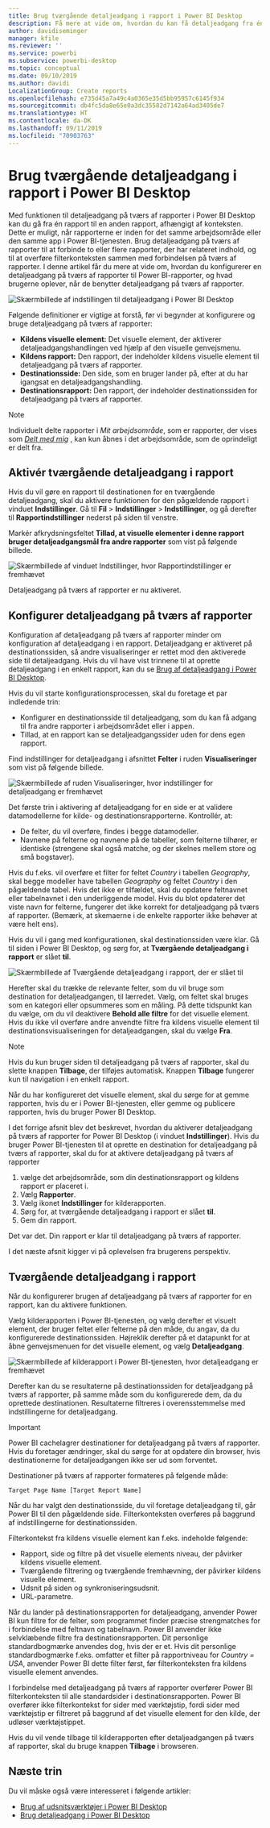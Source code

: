 ```yaml
---
title: Brug tværgående detaljeadgang i rapport i Power BI Desktop
description: Få mere at vide om, hvordan du kan få detaljeadgang fra én rapport til en anden i Power BI Desktop
author: davidiseminger
manager: kfile
ms.reviewer: ''
ms.service: powerbi
ms.subservice: powerbi-desktop
ms.topic: conceptual
ms.date: 09/10/2019
ms.author: davidi
LocalizationGroup: Create reports
ms.openlocfilehash: e735d45a7a49c4a0365e35d5bb95957c6145f934
ms.sourcegitcommit: db4fc5da8e65e0a3dc35582d7142a64ad3405de7
ms.translationtype: HT
ms.contentlocale: da-DK
ms.lasthandoff: 09/11/2019
ms.locfileid: "70903763"
---
```

# <a name="use-cross-report-drillthrough-in-power-bi-desktop"></a>Brug tværgående detaljeadgang i rapport i Power BI Desktop

Med funktionen til detaljeadgang på tværs af rapporter i Power BI Desktop kan du gå fra én rapport til en anden rapport, afhængigt af konteksten. Dette er muligt, når rapporterne er inden for det samme arbejdsområde eller den samme app i Power BI-tjenesten. Brug detaljeadgang på tværs af rapporter til at forbinde to eller flere rapporter, der har relateret indhold, og til at overføre filterkonteksten sammen med forbindelsen på tværs af rapporter. I denne artikel får du mere at vide om, hvordan du konfigurerer en detaljeadgang på tværs af rapporter til Power BI-rapporter, og hvad brugerne oplever, når de benytter detaljeadgang på tværs af rapporter.

![Skærmbillede af indstillingen til detaljeadgang i Power BI Desktop](media/desktop-cross-report-drill-through/cross-report-drill-through-01.png)

Følgende definitioner er vigtige at forstå, før vi begynder at konfigurere og bruge detaljeadgang på tværs af rapporter:

* **Kildens visuelle element:** Det visuelle element, der aktiverer detaljeadgangshandlingen ved hjælp af den visuelle genvejsmenu.
* **Kildens rapport:** Den rapport, der indeholder kildens visuelle element til detaljeadgang på tværs af rapporter.
* **Destinationsside:** Den side, som en bruger lander på, efter at du har igangsat en detaljeadgangshandling.
* **Destinationsrapport:** Den rapport, der indeholder destinationssiden for detaljeadgang på tværs af rapporter.


> [!NOTE]
> Individuelt delte rapporter i *Mit arbejdsområde*, som er rapporter, der vises som *[Delt med mig](service-share-dashboards.md#share-a-dashboard-or-report)* , kan kun åbnes i det arbejdsområde, som de oprindeligt er delt fra. 


## <a name="enable-cross-report-drillthrough"></a>Aktivér tværgående detaljeadgang i rapport

Hvis du vil gøre en rapport til destinationen for en tværgående detaljeadgang, skal du aktivere funktionen for den pågældende rapport i vinduet **Indstillinger**. Gå til **Fil** > **Indstillinger** > **Indstillinger**, og gå derefter til **Rapportindstillinger** nederst på siden til venstre.

Markér afkrydsningsfeltet **Tillad, at visuelle elementer i denne rapport bruger detaljeadgangsmål fra andre rapporter** som vist på følgende billede.

![Skærmbillede af vinduet Indstillinger, hvor Rapportindstillinger er fremhævet](media/desktop-cross-report-drill-through/cross-report-drill-through-02.png)

Detaljeadgang på tværs af rapporter er nu aktiveret.

## <a name="set-up-cross-report-drillthrough"></a>Konfigurer detaljeadgang på tværs af rapporter

Konfiguration af detaljeadgang på tværs af rapporter minder om konfiguration af detaljeadgang i en rapport. Detaljeadgang er aktiveret på destinationssiden, så andre visualiseringer er rettet mod den aktiverede side til detaljeadgang. Hvis du vil have vist trinnene til at oprette detaljeadgang i en enkelt rapport, kan du se [Brug af detaljeadgang i Power BI Desktop](desktop-drillthrough.md).

Hvis du vil starte konfigurationsprocessen, skal du foretage et par indledende trin:

* Konfigurer en destinationsside til detaljeadgang, som du kan få adgang til fra andre rapporter i arbejdsområdet eller i appen.
* Tillad, at en rapport kan se detaljeadgangssider uden for dens egen rapport.

Find indstillinger for detaljeadgang i afsnittet **Felter** i ruden **Visualiseringer** som vist på følgende billede.

![Skærmbillede af ruden Visualiseringer, hvor indstillinger for detaljeadgang er fremhævet](media/desktop-cross-report-drill-through/cross-report-drill-through-03.png)

Det første trin i aktivering af detaljeadgang for en side er at validere datamodellerne for kilde- og destinationsrapporterne. Kontrollér, at: 

* De felter, du vil overføre, findes i begge datamodeller.
* Navnene på felterne og navnene på de tabeller, som felterne tilhører, er identiske (strengene skal også matche, og der skelnes mellem store og små bogstaver).

Hvis du f.eks. vil overføre et filter for feltet *Country* i tabellen *Geography*, skal begge modeller have tabellen *Geography* og feltet *Country* i den pågældende tabel. Hvis det ikke er tilfældet, skal du opdatere feltnavnet eller tabelnavnet i den underliggende model. Hvis du blot opdaterer det viste navn for felterne, fungerer det ikke korrekt for detaljeadgang på tværs af rapporter. (Bemærk, at skemaerne i de enkelte rapporter ikke behøver at være helt ens).

Hvis du vil i gang med konfigurationen, skal destinationssiden være klar. Gå til siden i Power BI Desktop, og sørg for, at **Tværgående detaljeadgang i rapport** er slået **til**. 

![Skærmbillede af Tværgående detaljeadgang i rapport, der er slået til](media/desktop-cross-report-drill-through/cross-report-drill-through-03.png)

Herefter skal du trække de relevante felter, som du vil bruge som destination for detaljeadgangen, til lærredet. Vælg, om feltet skal bruges som en kategori eller opsummeres som en måling. På dette tidspunkt kan du vælge, om du vil deaktivere **Behold alle filtre** for det visuelle element. Hvis du ikke vil overføre andre anvendte filtre fra kildens visuelle element til destinationsvisualiseringen for detaljeadgangen, skal du vælge **Fra**.

> [!NOTE]
> Hvis du kun bruger siden til detaljeadgang på tværs af rapporter, skal du slette knappen **Tilbage**, der tilføjes automatisk. Knappen **Tilbage** fungerer kun til navigation i en enkelt rapport. 

Når du har konfigureret det visuelle element, skal du sørge for at gemme rapporten, hvis du er i Power BI-tjenesten, eller gemme og publicere rapporten, hvis du bruger Power BI Desktop.

I det forrige afsnit blev det beskrevet, hvordan du aktiverer detaljeadgang på tværs af rapporter for Power BI Desktop (i vinduet **Indstillinger**). Hvis du bruger Power BI-tjenesten til at oprette en destination for detaljeadgang på tværs af rapporter, skal du for at aktivere detaljeadgang på tværs af rapporter 

1. vælge det arbejdsområde, som din destinationsrapport og kildens rapport er placeret i.
2. Vælg **Rapporter**.
3. Vælg ikonet **Indstillinger** for kilderapporten.
4. Sørg for, at tværgående detaljeadgang i rapport er slået **til**.
5. Gem din rapport.

Det var det. Din rapport er klar til detaljeadgang på tværs af rapporter. 

I det næste afsnit kigger vi på oplevelsen fra brugerens perspektiv.

## <a name="cross-report-drillthrough-experience"></a>Tværgående detaljeadgang i rapport

Når du konfigurerer brugen af detaljeadgang på tværs af rapporter for en rapport, kan du aktivere funktionen.

Vælg kilderapporten i Power BI-tjenesten, og vælg derefter et visuelt element, der bruger feltet eller felterne på den måde, du angav, da du konfigurerede destinationssiden. Højreklik derefter på et datapunkt for at åbne genvejsmenuen for det visuelle element, og vælg **Detaljeadgang**.

![Skærmbillede af kilderapport i Power BI-tjenesten, hvor detaljeadgang er fremhævet](media/desktop-cross-report-drill-through/cross-report-drill-through-01.png)

Derefter kan du se resultaterne på destinationssiden for detaljeadgang på tværs af rapporter, på samme måde som du konfigurerede dem, da du oprettede destinationen. Resultaterne filtreres i overensstemmelse med indstillingerne for detaljeadgang.

> [!IMPORTANT]
> Power BI cachelagrer destinationer for detaljeadgang på tværs af rapporter. Hvis du foretager ændringer, skal du sørge for at opdatere din browser, hvis destinationerne for detaljeadgangen ikke ser ud som forventet. 

Destinationer på tværs af rapporter formateres på følgende måde: 

`Target Page Name [Target Report Name]`

Når du har valgt den destinationsside, du vil foretage detaljeadgang til, går Power BI til den pågældende side. Filterkonteksten overføres på baggrund af indstillingerne for destinationssiden. 

Filterkontekst fra kildens visuelle element kan f.eks. indeholde følgende: 

* Rapport, side og filtre på det visuelle elements niveau, der påvirker kildens visuelle element. 
* Tværgående filtrering og tværgående fremhævning, der påvirker kildens visuelle element. 
* Udsnit på siden og synkroniseringsudsnit.
* URL-parametre.

Når du lander på destinationsrapporten for detaljeadgang, anvender Power BI kun filtre for de felter, som programmet finder præcise strengmatches for i forbindelse med feltnavn og tabelnavn. Power BI anvender ikke selvklæbende filtre fra destinationsrapporten. Dit personlige standardbogmærke anvendes dog, hvis der er et. Hvis dit personlige standardbogmærke f.eks. omfatter et filter på rapportniveau for *Country = USA*, anvender Power BI dette filter først, før filterkonteksten fra kildens visuelle element anvendes. 

I forbindelse med detaljeadgang på tværs af rapporter overfører Power BI filterkonteksten til alle standardsider i destinationsrapporten. Power BI overfører ikke filterkontekst for sider med værktøjstip, fordi sider med værktøjstip er filtreret på baggrund af det visuelle element for den kilde, der udløser værktøjstippet.

Hvis du vil vende tilbage til kilderapporten efter detaljeadgangen på tværs af rapporter, skal du bruge knappen **Tilbage** i browseren. 

## <a name="next-steps"></a>Næste trin

Du vil måske også være interesseret i følgende artikler:

* [Brug af udsnitsværktøjer i Power BI Desktop](visuals/power-bi-visualization-slicers.md)
* [Brug detaljeadgang i Power BI Desktop](desktop-drillthrough.md)

